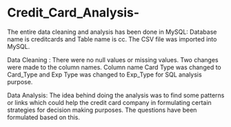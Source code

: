 # Credit_Card_Analysis-

The entire data cleaning and analysis has been done in MySQL:
Database name is creditcards and Table name is cc. The CSV file was imported into MySQL.

Data Cleaning :
There were no null values or missing values. Two changes were made to the column names.
Column name Card Type was changed to Card_Type and Exp Type was changed to Exp_Type for SQL analysis purpose.

Data Analysis:
The idea behind doing the analysis was to find some patterns or links which could help the credit card company in formulating certain strategies for decision making purposes. The questions have been formulated based on this.
